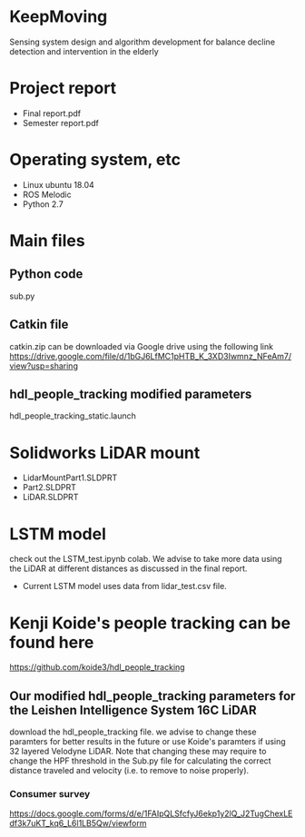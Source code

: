 # KeepMoving
Sensing system design and algorithm development for balance decline detection and intervention in the elderly

# Project report
 - Final report.pdf
 - Semester report.pdf
# Operating system, etc
- Linux ubuntu 18.04
- ROS Melodic
- Python 2.7

# Main files
## Python code
sub.py
## Catkin file
catkin.zip can be downloaded via Google drive using the following link
https://drive.google.com/file/d/1bGJ6LfMC1pHTB_K_3XD3Iwmnz_NFeAm7/view?usp=sharing
## hdl_people_tracking modified parameters
hdl_people_tracking_static.launch

# Solidworks LiDAR mount
- LidarMountPart1.SLDPRT
- Part2.SLDPRT
- LiDAR.SLDPRT

#  

# LSTM model
 check out the LSTM_test.ipynb colab. We advise to take more data using the LiDAR at different distances as discussed in the final report.
 - Current LSTM model uses data from lidar_test.csv file.
 
# Kenji Koide's people tracking can be found here
https://github.com/koide3/hdl_people_tracking

## Our modified hdl_people_tracking parameters for the Leishen Intelligence System 16C LiDAR
download the hdl_people_tracking file. we advise to change these paramters for better results in the future or use Koide's
paramters if using 32 layered Velodyne LiDAR. Note that changing these may require to change the HPF threshold in the Sub.py file
for calculating the correct distance traveled and velocity (i.e. to remove to noise properly). 

### Consumer survey
https://docs.google.com/forms/d/e/1FAIpQLSfcfyJ6ekp1y2lQ_J2TugChexLEdf3k7uKT_kq6_L6l1LB5Qw/viewform

